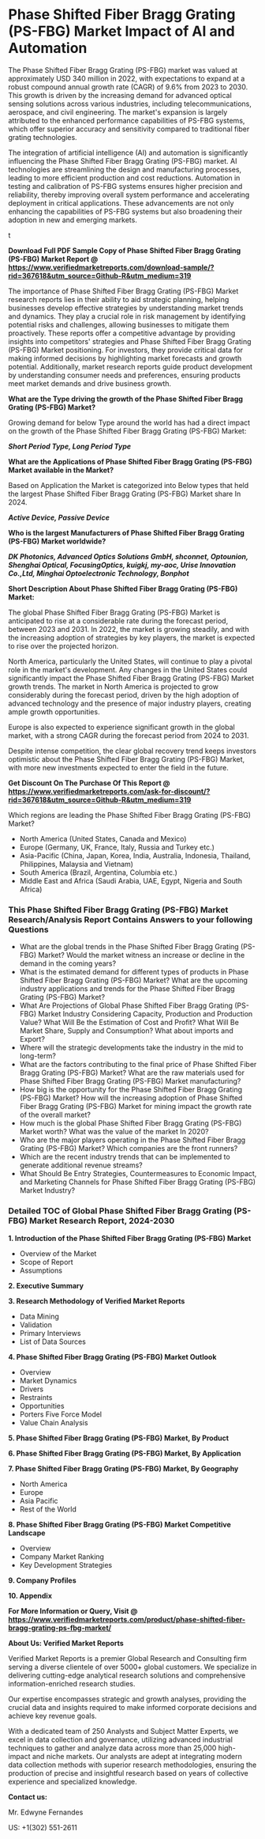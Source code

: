 <meta name="title" content="Global Phase Shifted Fiber Bragg Grating (PS-FBG) Market Impact of AI and Automation"><meta name="description" content="The Phase Shifted Fiber Bragg Grating (PS-FBG) market was valued at approximately USD 340 million in 2022, with expectations to expand at a robust compound annual grow"><meta name="title" content="Phase Shifted Fiber Bragg Grating (PS-FBG) Market Size, Share, Scope, Trends, Growth, Opportunities, Analysis, Forecast"><h1>Phase Shifted Fiber Bragg Grating (PS-FBG) Market Impact of AI and Automation</h1><p>The Phase Shifted Fiber Bragg Grating (PS-FBG) market was valued at approximately USD 340 million in 2022, with expectations to expand at a robust compound annual growth rate (CAGR) of 9.6% from 2023 to 2030. This growth is driven by the increasing demand for advanced optical sensing solutions across various industries, including telecommunications, aerospace, and civil engineering. The market's expansion is largely attributed to the enhanced performance capabilities of PS-FBG systems, which offer superior accuracy and sensitivity compared to traditional fiber grating technologies.</p><p>The integration of artificial intelligence (AI) and automation is significantly influencing the Phase Shifted Fiber Bragg Grating (PS-FBG) market. AI technologies are streamlining the design and manufacturing processes, leading to more efficient production and cost reductions. Automation in testing and calibration of PS-FBG systems ensures higher precision and reliability, thereby improving overall system performance and accelerating deployment in critical applications. These advancements are not only enhancing the capabilities of PS-FBG systems but also broadening their adoption in new and emerging markets.</p>t</p><p id="" class=""><strong>Download Full PDF Sample Copy of Phase Shifted Fiber Bragg Grating (PS-FBG) Market Report @ <a href="https://www.verifiedmarketreports.com/download-sample/?rid=367618&utm_source=Github-R&utm_medium=319" target="_blank">https://www.verifiedmarketreports.com/download-sample/?rid=367618&utm_source=Github-R&utm_medium=319</a></strong></p><p>The importance of&nbsp;Phase Shifted Fiber Bragg Grating (PS-FBG) Market research reports lies in their ability to aid strategic planning, helping businesses develop effective strategies by understanding market trends and dynamics. They play a crucial role in risk management by identifying potential risks and challenges, allowing businesses to mitigate them proactively. These reports offer a competitive advantage by providing insights into competitors' strategies and Phase Shifted Fiber Bragg Grating (PS-FBG) Market positioning. For investors, they provide critical data for making informed decisions by highlighting market forecasts and growth potential. Additionally, market research reports guide product development by understanding consumer needs and preferences, ensuring products meet market demands and drive business growth.</p><p><strong>What are the&nbsp;Type driving the growth of the Phase Shifted Fiber Bragg Grating (PS-FBG) Market?</strong></p><p id="" class="">Growing demand for below Type around the world has had a direct impact on the growth of the Phase Shifted Fiber Bragg Grating (PS-FBG) Market:</p><em><strong>Short Period Type, Long Period Type</strong></em></p><strong>What are the&nbsp;Applications&nbsp;of Phase Shifted Fiber Bragg Grating (PS-FBG) Market available in the Market?</strong></p><p id="" class="">Based on Application the Market is categorized into Below types that held the largest Phase Shifted Fiber Bragg Grating (PS-FBG) Market share In 2024.</p><em><strong>Active Device, Passive Device</strong></em></p><strong>Who is the largest Manufacturers of Phase Shifted Fiber Bragg Grating (PS-FBG) Market worldwide?</strong></p><p><em><strong>DK Photonics, Advanced Optics Solutions GmbH, shconnet, Optounion, Shenghai Optical, FocusingOptics, kuigkj, my-aoc, Urise Innovation Co.,Ltd, Minghai Optoelectronic Technology, Bonphot</strong></em></p><p id="" class=""><strong>Short Description About Phase Shifted Fiber Bragg Grating (PS-FBG) Market:</strong></p><p>The global Phase Shifted Fiber Bragg Grating (PS-FBG) Market is anticipated to rise at a considerable rate during the forecast period, between 2023 and 2031. In 2022, the market is growing steadily, and with the increasing adoption of strategies by key players, the market is expected to rise over the projected horizon.</p><p>North America, particularly the United States, will continue to play a pivotal role in the market's development. Any changes in the United States could significantly impact the Phase Shifted Fiber Bragg Grating (PS-FBG) Market growth trends. The market in North America is projected to grow considerably during the forecast period, driven by the high adoption of advanced technology and the presence of major industry players, creating ample growth opportunities.</p><p>Europe is also expected to experience significant growth in the global market, with a strong CAGR during the forecast period from 2024 to 2031.</p><p>Despite intense competition, the clear global recovery trend keeps investors optimistic about the Phase Shifted Fiber Bragg Grating (PS-FBG) Market, with more new investments expected to enter the field in the future.</p><p id="" class=""><strong>Get Discount On The Purchase Of This Report @ <a href="https://www.verifiedmarketreports.com/ask-for-discount/?rid=367618&utm_source=Github-R&utm_medium=319" target="_blank">https://www.verifiedmarketreports.com/ask-for-discount/?rid=367618&utm_source=Github-R&utm_medium=319</a></strong></p>Which regions are leading the Phase Shifted Fiber Bragg Grating (PS-FBG) Market?</p><ul><li>North America (United States, Canada and Mexico)</li><li>Europe (Germany, UK, France, Italy, Russia and Turkey etc.)</li><li>Asia-Pacific (China, Japan, Korea, India, Australia, Indonesia, Thailand, Philippines, Malaysia and Vietnam)</li><li>South America (Brazil, Argentina, Columbia etc.)</li><li>Middle East and Africa (Saudi Arabia, UAE, Egypt, Nigeria and South Africa)</li></ul><h3 id="" class="">This Phase Shifted Fiber Bragg Grating (PS-FBG) Market Research/Analysis Report Contains Answers to your following Questions</h3><ul><li>What are the global trends in the Phase Shifted Fiber Bragg Grating (PS-FBG) Market? Would the market witness an increase or decline in the demand in the coming years?</li><li>What is the estimated demand for different types of products in Phase Shifted Fiber Bragg Grating (PS-FBG) Market? What are the upcoming industry applications and trends for the Phase Shifted Fiber Bragg Grating (PS-FBG) Market?</li><li>What Are Projections of Global Phase Shifted Fiber Bragg Grating (PS-FBG) Market Industry Considering Capacity, Production and Production Value? What Will Be the Estimation of Cost and Profit? What Will Be Market Share, Supply and Consumption? What about imports and Export?</li><li>Where will the strategic developments take the industry in the mid to long-term?</li><li>What are the factors contributing to the final price of Phase Shifted Fiber Bragg Grating (PS-FBG) Market? What are the raw materials used for Phase Shifted Fiber Bragg Grating (PS-FBG) Market manufacturing?</li><li>How big is the opportunity for the Phase Shifted Fiber Bragg Grating (PS-FBG) Market? How will the increasing adoption of Phase Shifted Fiber Bragg Grating (PS-FBG) Market for mining impact the growth rate of the overall market?</li><li>How much is the global Phase Shifted Fiber Bragg Grating (PS-FBG) Market worth? What was the value of the market In 2020?</li><li>Who are the major players operating in the Phase Shifted Fiber Bragg Grating (PS-FBG) Market? Which companies are the front runners?</li><li>Which are the recent industry trends that can be implemented to generate additional revenue streams?</li><li>What Should Be Entry Strategies, Countermeasures to Economic Impact, and Marketing Channels for Phase Shifted Fiber Bragg Grating (PS-FBG) Market Industry?</li></ul><h3 id="" class="">Detailed TOC of Global Phase Shifted Fiber Bragg Grating (PS-FBG) Market Research Report, 2024-2030</h3><p id="" class=""><strong>1. Introduction of the Phase Shifted Fiber Bragg Grating (PS-FBG) Market</strong></p><ul><li>Overview of the Market</li><li>Scope of Report</li><li>Assumptions</li></ul><p id="" class=""><strong>2. Executive Summary</strong></p><p id="" class=""><strong>3. Research Methodology of Verified Market Reports</strong></p><ul><li>Data Mining</li><li>Validation</li><li>Primary Interviews</li><li>List of Data Sources</li></ul><p id="" class=""><strong>4. Phase Shifted Fiber Bragg Grating (PS-FBG) Market Outlook</strong></p><ul><li>Overview</li><li>Market Dynamics</li><li>Drivers</li><li>Restraints</li><li>Opportunities</li><li>Porters Five Force Model</li><li>Value Chain Analysis</li></ul><p id="" class=""><strong>5. Phase Shifted Fiber Bragg Grating (PS-FBG) Market, By Product</strong></p><p id="" class=""><strong>6. Phase Shifted Fiber Bragg Grating (PS-FBG) Market, By Application</strong></p><p id="" class=""><strong>7. Phase Shifted Fiber Bragg Grating (PS-FBG) Market, By Geography</strong></p><ul><li>North America</li><li>Europe</li><li>Asia Pacific</li><li>Rest of the World</li></ul><p id="" class=""><strong>8. Phase Shifted Fiber Bragg Grating (PS-FBG) Market Competitive Landscape</strong></p><ul><li>Overview</li><li>Company Market Ranking</li><li>Key Development Strategies</li></ul><p id="" class=""><strong>9. Company Profiles</strong></p><p id="" class=""><strong>10. Appendix</strong></p><p id="" class=""><strong>For More Information or Query, Visit @ <a href="https://www.verifiedmarketreports.com/product/phase-shifted-fiber-bragg-grating-ps-fbg-market/" target="_blank">https://www.verifiedmarketreports.com/product/phase-shifted-fiber-bragg-grating-ps-fbg-market/</a></strong></p><p id="" class=""><strong>About Us: Verified Market Reports</strong></p><p id="" class="">Verified Market Reports is a premier Global Research and Consulting firm serving a diverse clientele of over 5000+ global customers. We specialize in delivering cutting-edge analytical research solutions and comprehensive information-enriched research studies.</p><p id="" class="">Our expertise encompasses strategic and growth analyses, providing the crucial data and insights required to make informed corporate decisions and achieve key revenue goals.</p><p id="" class="">With a dedicated team of 250 Analysts and Subject Matter Experts, we excel in data collection and governance, utilizing advanced industrial techniques to gather and analyze data across more than 25,000 high-impact and niche markets. Our analysts are adept at integrating modern data collection methods with superior research methodologies, ensuring the production of precise and insightful research based on years of collective experience and specialized knowledge.</p><p id="" class=""><strong>Contact us:</strong></p><p id="" class="">Mr. Edwyne Fernandes</p><p id="" class="">US: +1(302) 551-2611</p>
